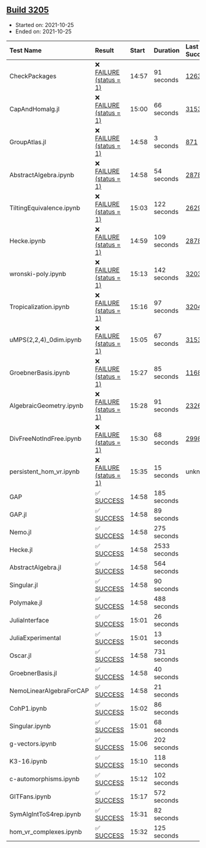 ## [Build 3205](https://oscarci.mathematik.uni-kl.de/job/oscar-stable/3205/)

* Started on: 2021-10-25
* Ended on: 2021-10-25

| Test Name    | Result | Start | Duration | Last Success | First Failure |
|:-------------|:-------|:------|:---------|:-------------|:--------------|
| CheckPackages | ❌ [FAILURE (status = 1)](https://oscarci.mathematik.uni-kl.de/job/oscar-stable/3205/artifact/logs/build-3205/CheckPackages.log) | 14:57 | 91 seconds | [1263](https://oscarci.mathematik.uni-kl.de/job/oscar-stable/1263/) | [1264](https://oscarci.mathematik.uni-kl.de/job/oscar-stable/1264/) |
| CapAndHomalg.jl | ❌ [FAILURE (status = 1)](https://oscarci.mathematik.uni-kl.de/job/oscar-stable/3205/artifact/logs/build-3205/CapAndHomalg.jl.log) | 15:00 | 66 seconds | [3153](https://oscarci.mathematik.uni-kl.de/job/oscar-stable/3153/) | [3154](https://oscarci.mathematik.uni-kl.de/job/oscar-stable/3154/) |
| GroupAtlas.jl | ❌ [FAILURE (status = 1)](https://oscarci.mathematik.uni-kl.de/job/oscar-stable/3205/artifact/logs/build-3205/GroupAtlas.jl.log) | 14:58 | 3 seconds | [871](https://oscarci.mathematik.uni-kl.de/job/oscar-stable/871/) | [872](https://oscarci.mathematik.uni-kl.de/job/oscar-stable/872/) |
| AbstractAlgebra.ipynb | ❌ [FAILURE (status = 1)](https://oscarci.mathematik.uni-kl.de/job/oscar-stable/3205/artifact/logs/build-3205/AbstractAlgebra.ipynb.log) | 14:58 | 54 seconds | [2878](https://oscarci.mathematik.uni-kl.de/job/oscar-stable/2878/) | [2879](https://oscarci.mathematik.uni-kl.de/job/oscar-stable/2879/) |
| TiltingEquivalence.ipynb | ❌ [FAILURE (status = 1)](https://oscarci.mathematik.uni-kl.de/job/oscar-stable/3205/artifact/logs/build-3205/TiltingEquivalence.ipynb.log) | 15:03 | 122 seconds | [2629](https://oscarci.mathematik.uni-kl.de/job/oscar-stable/2629/) | [2630](https://oscarci.mathematik.uni-kl.de/job/oscar-stable/2630/) |
| Hecke.ipynb | ❌ [FAILURE (status = 1)](https://oscarci.mathematik.uni-kl.de/job/oscar-stable/3205/artifact/logs/build-3205/Hecke.ipynb.log) | 14:59 | 109 seconds | [2878](https://oscarci.mathematik.uni-kl.de/job/oscar-stable/2878/) | [2879](https://oscarci.mathematik.uni-kl.de/job/oscar-stable/2879/) |
| wronski-poly.ipynb | ❌ [FAILURE (status = 1)](https://oscarci.mathematik.uni-kl.de/job/oscar-stable/3205/artifact/logs/build-3205/wronski-poly.ipynb.log) | 15:13 | 142 seconds | [3203](https://oscarci.mathematik.uni-kl.de/job/oscar-stable/3203/) | [3204](https://oscarci.mathematik.uni-kl.de/job/oscar-stable/3204/) |
| Tropicalization.ipynb | ❌ [FAILURE (status = 1)](https://oscarci.mathematik.uni-kl.de/job/oscar-stable/3205/artifact/logs/build-3205/Tropicalization.ipynb.log) | 15:16 | 97 seconds | [3204](https://oscarci.mathematik.uni-kl.de/job/oscar-stable/3204/) | [3205](https://oscarci.mathematik.uni-kl.de/job/oscar-stable/3205/) |
| uMPS(2,2,4)_0dim.ipynb | ❌ [FAILURE (status = 1)](https://oscarci.mathematik.uni-kl.de/job/oscar-stable/3205/artifact/logs/build-3205/uMPS-2-2-4-_0dim.ipynb.log) | 15:05 | 67 seconds | [3153](https://oscarci.mathematik.uni-kl.de/job/oscar-stable/3153/) | [3154](https://oscarci.mathematik.uni-kl.de/job/oscar-stable/3154/) |
| GroebnerBasis.ipynb | ❌ [FAILURE (status = 1)](https://oscarci.mathematik.uni-kl.de/job/oscar-stable/3205/artifact/logs/build-3205/GroebnerBasis.ipynb.log) | 15:27 | 85 seconds | [1168](https://oscarci.mathematik.uni-kl.de/job/oscar-stable/1168/) | [1169](https://oscarci.mathematik.uni-kl.de/job/oscar-stable/1169/) |
| AlgebraicGeometry.ipynb | ❌ [FAILURE (status = 1)](https://oscarci.mathematik.uni-kl.de/job/oscar-stable/3205/artifact/logs/build-3205/AlgebraicGeometry.ipynb.log) | 15:28 | 91 seconds | [2326](https://oscarci.mathematik.uni-kl.de/job/oscar-stable/2326/) | [2327](https://oscarci.mathematik.uni-kl.de/job/oscar-stable/2327/) |
| DivFreeNotIndFree.ipynb | ❌ [FAILURE (status = 1)](https://oscarci.mathematik.uni-kl.de/job/oscar-stable/3205/artifact/logs/build-3205/DivFreeNotIndFree.ipynb.log) | 15:30 | 68 seconds | [2998](https://oscarci.mathematik.uni-kl.de/job/oscar-stable/2998/) | [2999](https://oscarci.mathematik.uni-kl.de/job/oscar-stable/2999/) |
| persistent_hom_vr.ipynb | ❌ [FAILURE (status = 1)](https://oscarci.mathematik.uni-kl.de/job/oscar-stable/3205/artifact/logs/build-3205/persistent_hom_vr.ipynb.log) | 15:35 | 15 seconds | unknown | unknown |
| GAP | ✅ [SUCCESS](https://oscarci.mathematik.uni-kl.de/job/oscar-stable/3205/artifact/logs/build-3205/GAP.log) | 14:58 | 185 seconds |  |  |
| GAP.jl | ✅ [SUCCESS](https://oscarci.mathematik.uni-kl.de/job/oscar-stable/3205/artifact/logs/build-3205/GAP.jl.log) | 14:58 | 89 seconds |  |  |
| Nemo.jl | ✅ [SUCCESS](https://oscarci.mathematik.uni-kl.de/job/oscar-stable/3205/artifact/logs/build-3205/Nemo.jl.log) | 14:58 | 275 seconds |  |  |
| Hecke.jl | ✅ [SUCCESS](https://oscarci.mathematik.uni-kl.de/job/oscar-stable/3205/artifact/logs/build-3205/Hecke.jl.log) | 14:58 | 2533 seconds |  |  |
| AbstractAlgebra.jl | ✅ [SUCCESS](https://oscarci.mathematik.uni-kl.de/job/oscar-stable/3205/artifact/logs/build-3205/AbstractAlgebra.jl.log) | 14:58 | 564 seconds |  |  |
| Singular.jl | ✅ [SUCCESS](https://oscarci.mathematik.uni-kl.de/job/oscar-stable/3205/artifact/logs/build-3205/Singular.jl.log) | 14:58 | 90 seconds |  |  |
| Polymake.jl | ✅ [SUCCESS](https://oscarci.mathematik.uni-kl.de/job/oscar-stable/3205/artifact/logs/build-3205/Polymake.jl.log) | 14:58 | 488 seconds |  |  |
| JuliaInterface | ✅ [SUCCESS](https://oscarci.mathematik.uni-kl.de/job/oscar-stable/3205/artifact/logs/build-3205/JuliaInterface.log) | 15:01 | 26 seconds |  |  |
| JuliaExperimental | ✅ [SUCCESS](https://oscarci.mathematik.uni-kl.de/job/oscar-stable/3205/artifact/logs/build-3205/JuliaExperimental.log) | 15:01 | 13 seconds |  |  |
| Oscar.jl | ✅ [SUCCESS](https://oscarci.mathematik.uni-kl.de/job/oscar-stable/3205/artifact/logs/build-3205/Oscar.jl.log) | 14:58 | 731 seconds |  |  |
| GroebnerBasis.jl | ✅ [SUCCESS](https://oscarci.mathematik.uni-kl.de/job/oscar-stable/3205/artifact/logs/build-3205/GroebnerBasis.jl.log) | 14:58 | 40 seconds |  |  |
| NemoLinearAlgebraForCAP | ✅ [SUCCESS](https://oscarci.mathematik.uni-kl.de/job/oscar-stable/3205/artifact/logs/build-3205/NemoLinearAlgebraForCAP.log) | 14:58 | 21 seconds |  |  |
| CohP1.ipynb | ✅ [SUCCESS](https://oscarci.mathematik.uni-kl.de/job/oscar-stable/3205/artifact/logs/build-3205/CohP1.ipynb.log) | 15:02 | 86 seconds |  |  |
| Singular.ipynb | ✅ [SUCCESS](https://oscarci.mathematik.uni-kl.de/job/oscar-stable/3205/artifact/logs/build-3205/Singular.ipynb.log) | 15:01 | 68 seconds |  |  |
| g-vectors.ipynb | ✅ [SUCCESS](https://oscarci.mathematik.uni-kl.de/job/oscar-stable/3205/artifact/logs/build-3205/g-vectors.ipynb.log) | 15:06 | 202 seconds |  |  |
| K3-16.ipynb | ✅ [SUCCESS](https://oscarci.mathematik.uni-kl.de/job/oscar-stable/3205/artifact/logs/build-3205/K3-16.ipynb.log) | 15:10 | 118 seconds |  |  |
| c-automorphisms.ipynb | ✅ [SUCCESS](https://oscarci.mathematik.uni-kl.de/job/oscar-stable/3205/artifact/logs/build-3205/c-automorphisms.ipynb.log) | 15:12 | 102 seconds |  |  |
| GITFans.ipynb | ✅ [SUCCESS](https://oscarci.mathematik.uni-kl.de/job/oscar-stable/3205/artifact/logs/build-3205/GITFans.ipynb.log) | 15:17 | 572 seconds |  |  |
| SymAlgIntToS4rep.ipynb | ✅ [SUCCESS](https://oscarci.mathematik.uni-kl.de/job/oscar-stable/3205/artifact/logs/build-3205/SymAlgIntToS4rep.ipynb.log) | 15:31 | 82 seconds |  |  |
| hom_vr_complexes.ipynb | ✅ [SUCCESS](https://oscarci.mathematik.uni-kl.de/job/oscar-stable/3205/artifact/logs/build-3205/hom_vr_complexes.ipynb.log) | 15:32 | 125 seconds |  |  |
